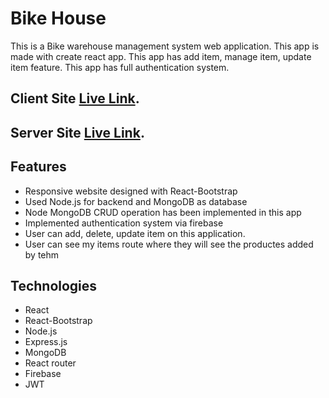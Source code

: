 # Bike House

 This is a Bike warehouse management system web application. This app is made with create react app. This app has add item, manage item, update item feature. This app has full authentication system.

## Client Site [Live Link](https://bike-house-25317.web.app/).

## Server Site [Live Link](https://bike-house-34.herokuapp.com/).

## Features

* Responsive website designed with React-Bootstrap
* Used Node.js for backend and MongoDB as database
* Node MongoDB CRUD operation has been implemented in this app
* Implemented authentication system via firebase
* User can add, delete, update item on this application.
* User can see my items route where they will see the productes added by tehm

## Technologies
 * React
 * React-Bootstrap
 * Node.js
 * Express.js
 * MongoDB
 * React router
 * Firebase
 * JWT